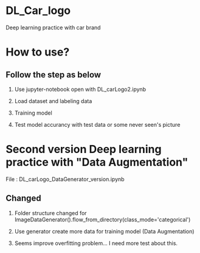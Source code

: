 # DL_Car_logo
Deep learning practice with car brand



# How to use? 
## Follow the step as below

1. Use jupyter-notebook open with DL_carLogo2.ipynb

2. Load dataset and labeling data

3. Training model

4. Test model accurancy with test data or some never seen's picture

# Second version Deep learning practice with "Data Augmentation"
File : DL_carLogo_DataGenerator_version.ipynb

## Changed

1. Folder structure changed for ImageDataGenerator().flow_from_directory(class_mode='categorical')

2. Use generator create more data for training model (Data Augmentation)

3. Seems improve overfitting problem... I need more test about this. 

